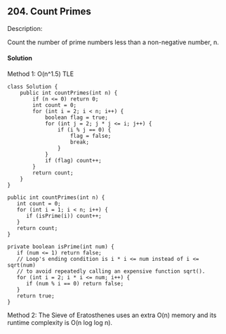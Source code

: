 ## 204. Count Primes
Description:

Count the number of prime numbers less than a non-negative number, n.

#### Solution
Method 1:  O(n^1.5) TLE
~~~
class Solution {
    public int countPrimes(int n) {
        if (n <= 0) return 0;
        int count = 0;
        for (int i = 2; i < n; i++) {
            boolean flag = true;
            for (int j = 2; j * j <= i; j++) {
                if (i % j == 0) {
                    flag = false;
                    break;
                }
            }
            if (flag) count++;
        }
        return count;
    }
}
~~~

~~~
public int countPrimes(int n) {
   int count = 0;
   for (int i = 1; i < n; i++) {
      if (isPrime(i)) count++;
   }
   return count;
}

private boolean isPrime(int num) {
   if (num <= 1) return false;
   // Loop's ending condition is i * i <= num instead of i <= sqrt(num)
   // to avoid repeatedly calling an expensive function sqrt().
   for (int i = 2; i * i <= num; i++) {
      if (num % i == 0) return false;
   }
   return true;
}
~~~

Method 2: The Sieve of Eratosthenes uses an extra O(n) memory and its runtime complexity is O(n log log n).
~~~

~~~
